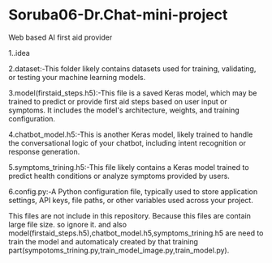 # Soruba06-Dr.Chat-mini-project
Web based AI first aid provider 

1..idea

2.dataset:-This folder likely contains datasets used for training, validating, or testing your machine learning models.

3.model(firstaid_steps.h5):-This file is a saved Keras model, which may be trained to predict or provide first aid steps based on user input 
                            or symptoms.
                            It includes the model's architecture, weights, and training configuration.
                            
4.chatbot_model.h5:-This is another Keras model, likely trained to handle the conversational logic of your chatbot, including intent 
                    recognition or response generation.

5.symptoms_trining.h5:-This file likely contains a Keras model trained to predict health conditions or analyze symptoms provided by users.

6.config.py:-A Python configuration file, typically used to store application settings, API keys, file paths, or other variables used across 
             your project.

This files are not include in this repository. Because this files are contain large file size. so ignore it. and also model(firstaid_steps.h5),chatbot_model.h5,symptoms_trining.h5 are need to train the model and automaticaly created by that training part(sympotoms_trining.py,train_model_image.py,train_model.py). 


